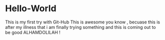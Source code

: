 # Hello-World
This is my first try with Git-Hub
This is awesome you know , becuase this is after my illness that i am finally trying something and this is coming out to be good ALHAMDOLILAH ! 
